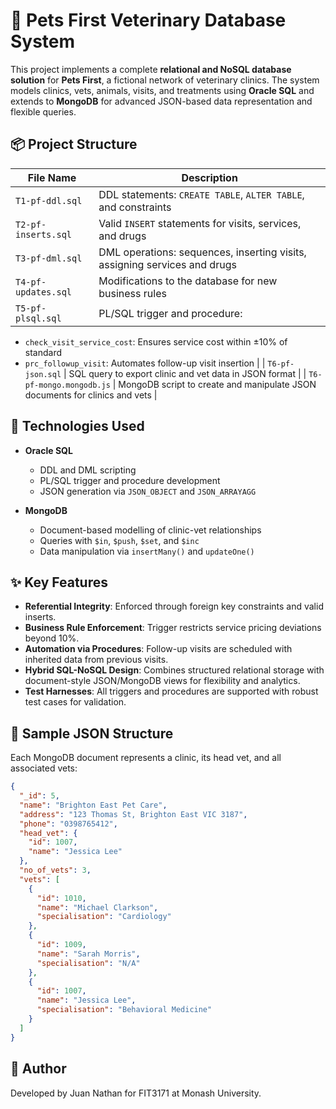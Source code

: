 # 🐾 Pets First Veterinary Database System

This project implements a complete **relational and NoSQL database solution** for **Pets First**, a fictional network of veterinary clinics. The system models clinics, vets, animals, visits, and treatments using **Oracle SQL** and extends to **MongoDB** for advanced JSON-based data representation and flexible queries.

## 📦 Project Structure

| File Name                  | Description |
|--------------------------- |-------------|
| `T1-pf-ddl.sql`            | DDL statements: `CREATE TABLE`, `ALTER TABLE`, and constraints |
| `T2-pf-inserts.sql`        | Valid `INSERT` statements for visits, services, and drugs |
| `T3-pf-dml.sql`            | DML operations: sequences, inserting visits, assigning services and drugs |
| `T4-pf-updates.sql`        | Modifications to the database for new business rules |
| `T5-pf-plsql.sql`          | PL/SQL trigger and procedure:
  - `check_visit_service_cost`: Ensures service cost within ±10% of standard
  - `prc_followup_visit`: Automates follow-up visit insertion |
| `T6-pf-json.sql`           | SQL query to export clinic and vet data in JSON format |
| `T6-pf-mongo.mongodb.js`   | MongoDB script to create and manipulate JSON documents for clinics and vets |

## 🧰 Technologies Used

- **Oracle SQL**
  - DDL and DML scripting
  - PL/SQL trigger and procedure development
  - JSON generation via `JSON_OBJECT` and `JSON_ARRAYAGG`

- **MongoDB**
  - Document-based modelling of clinic-vet relationships
  - Queries with `$in`, `$push`, `$set`, and `$inc`
  - Data manipulation via `insertMany()` and `updateOne()`

## ✨ Key Features

- **Referential Integrity**: Enforced through foreign key constraints and valid inserts.
- **Business Rule Enforcement**: Trigger restricts service pricing deviations beyond 10%.
- **Automation via Procedures**: Follow-up visits are scheduled with inherited data from previous visits.
- **Hybrid SQL-NoSQL Design**: Combines structured relational storage with document-style JSON/MongoDB views for flexibility and analytics.
- **Test Harnesses**: All triggers and procedures are supported with robust test cases for validation.

## 🧪 Sample JSON Structure

Each MongoDB document represents a clinic, its head vet, and all associated vets:

```json
{
  "_id": 5,
  "name": "Brighton East Pet Care",
  "address": "123 Thomas St, Brighton East VIC 3187",
  "phone": "0398765412",
  "head_vet": {
    "id": 1007,
    "name": "Jessica Lee"
  },
  "no_of_vets": 3,
  "vets": [
    {
      "id": 1010,
      "name": "Michael Clarkson",
      "specialisation": "Cardiology"
    },
    {
      "id": 1009,
      "name": "Sarah Morris",
      "specialisation": "N/A"
    },
    {
      "id": 1007,
      "name": "Jessica Lee",
      "specialisation": "Behavioral Medicine"
    }
  ]
}
```

## 👤 Author

Developed by Juan Nathan for FIT3171 at Monash University.